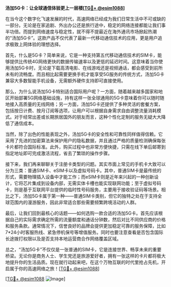 **汤加5G卡：让全球通信体验更上一层楼[[TG💪+ @esim1088](https://t.me/s/esim1088)]**

在当今这个数字化飞速发展的时代，高速网络已经成为我们日常生活中不可或缺的一部分。无论是在家追剧、外出办公还是旅行途中，稳定的网络连接都能让我们事半功倍。而提到网络速度与稳定性，就不得不提最近在海外通讯市场掀起热潮的“汤加5G卡”。这款产品不仅代表了最新一代移动通信技术的应用，更是用户追求极致上网体验的理想选择。

首先，什么是5G卡？简单来说，它是一种支持第五代移动通信技术的SIM卡，能够提供比传统4G网络更快的数据传输速率以及更低的延迟时间。这意味着当你使用汤加5G卡时，无论是下载高清电影、在线游戏还是视频通话，都会感受到前所未有的流畅度。而且相比起需要更换手机才能享受5G服务的传统方式，汤加5G卡兼容大多数智能手机设备，无需额外硬件支持即可直接使用。

那么，为什么说汤加5G卡特别适合国际用户呢？一方面，随着越来越多国家和地区开始部署5G网络基础设施，持有这样一张全球通用的5G卡意味着你可以随时随地接入高质量的无线网络；另一方面，汤加5G卡还提供了多种灵活的套餐方案，包括按日计费、按月订阅等选项，让用户可以根据自身需求自由调整流量消耗模式。对于经常出差或长期旅居国外的朋友而言，这种个性化定制的服务无疑大大降低了通信成本。

当然，除了出色的性能表现之外，汤加5G卡的安全性和可靠性同样值得信赖。它采用了先进的加密算法来保护用户的隐私数据，并且通过严格的质量检测确保每张卡片都符合国际标准。此外，购买过程中也非常方便快捷，只需在线下单后邮寄到指定地址即可完成激活流程，省去了繁琐的操作步骤。

接下来，我们再来聊聊关于注册卡类型的问题。其实市面上常见的手机卡大致可以分为三类：普通SIM卡、eSIM卡以及虚拟号码卡。其中，普通SIM卡是最传统的形式，需要物理插入设备中才能工作；而eSIM卡则是近年来兴起的一种创新设计，它将芯片集成到设备内部，无需实体卡槽也能实现联网功能；至于虚拟号码卡，则是基于互联网平台提供的临时性号码服务，主要用于接收验证码等场景。相比之下，汤加5G卡属于第一种——普通SIM卡类别，但它的独特之处在于支持全球范围内的漫游服务，因此非常适合那些需要频繁跨境活动的人群。

最后，让我们回到最核心的话题——如何选购一款合适的汤加5G卡。首先应该根据自己的实际需求确定所需的流量额度和通话分钟数，然后对比不同供应商的价格和服务条款。通常情况下，信誉良好的品牌会提供更加稳定可靠的服务保障，比如7*24小时客服热线、紧急停机保号等增值服务。同时也要注意查看是否包含国际长途拨打权限以及是否支持本地运营商合作网络覆盖区域。

总之，“汤加5G卡”不仅仅是一张普通的SIM卡，它是连接世界、畅享未来的重要桥梁。无论你是商务人士、学生党还是旅游爱好者，拥有一张这样的卡片都将极大地提升你的生活品质。现在就行动起来吧，在这个万物互联的时代里抢占先机，开启属于你的高速网络之旅！[[TG💪+ @esim1088](https://t.me/s/esim1088)]

[[TG💪+ @esim1088](https://t.me/s/esim1088) ![Image](https://i.postimg.cc/4NQfJmqS/Snipaste-2025-05-13-00-14-12.png)]